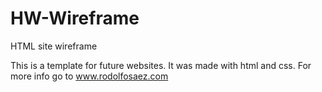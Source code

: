 # HW-Wireframe
HTML site wireframe

This is a template for future websites. It was made with html and css. For more info go to www.rodolfosaez.com

